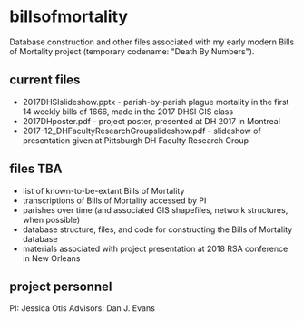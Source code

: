 # billsofmortality
Database construction and other files associated with my early modern Bills of Mortality project (temporary codename: "Death By Numbers").

## current files

- 2017DHSIslideshow.pptx - parish-by-parish plague mortality in the first 14 weekly bills of 1666, made in the 2017 DHSI GIS class
- 2017DHposter.pdf - project poster, presented at DH 2017 in Montreal
- 2017-12_DHFacultyResearchGroupslideshow.pdf - slideshow of presentation given at Pittsburgh DH Faculty Research Group

## files TBA

- list of known-to-be-extant Bills of Mortality
- transcriptions of Bills of Mortality accessed by PI
- parishes over time (and associated GIS shapefiles, network structures, when possible)
- database structure, files, and code for constructing the Bills of Mortality database
- materials associated with project presentation at 2018 RSA conference in New Orleans

## project personnel

PI: Jessica Otis
Advisors: Dan J. Evans
